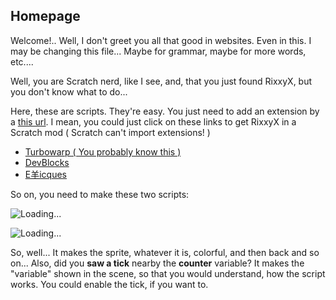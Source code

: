 ## Homepage

Welcome!.. Well, I don't greet you all that good in websites. Even in this. I may be changing this file... Maybe for grammar, maybe for more words, etc....

Well, you are Scratch nerd, like I see, and, that you just found RixxyX, but you don't know what to do...

Here, these are scripts. They're easy. You just need to add an extension by a [this url](https://rixxyx.rixthetyrunt.repl.co/beta.js). I mean, you could just click on these links to get RixxyX in a Scratch mod ( Scratch can't import extensions! )

- [Turbowarp ( You probably know this )](https://turbowarp.org/editor?extension=https://rixxyx.rixthetyrunt.repl.co/beta.js)
- [DevBlocks](https://dev-blocks.powerbox1000.repl.co/?extension=https://rixxyx.rixthetyrunt.repl.co/beta.js)
- [E羊icques](https://sheeptester.github.io/scratch-gui/?extension=https://rixxyx.rixthetyrunt.repl.co/beta.js)

So on, you need to make these two scripts:

![Loading...](https://rixingithub.github.io/RixxyXDocs/scripts/1.svg)

![Loading...](https://rixingithub.github.io/RixxyXDocs/scripts/2.svg)

So, well... It makes the sprite, whatever it is, colorful, and then back and so on... Also, did you **saw a tick** nearby the **counter** variable? It makes the "variable" shown in the scene, so that you would understand, how the script works. You could enable the tick, if you want to.
